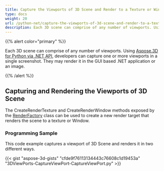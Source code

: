 ```yaml
---
title: Capture the Viewports of 3D Scene and Render to a Texture or Window
type: docs
weight: 20
url: /python-net/capture-the-viewports-of-3d-scene-and-render-to-a-texture-or-window/
description: Each 3D scene can comprise of any number of viewports. Using Aspose.3D for Python via .NET API, developers can capture one or more viewports in a single screenshot. They may render it in the GUI based .NET application or an image.
---
```


{{% alert color="primary" %}}

Each 3D scene can comprise of any number of viewports. Using [Aspose.3D for Python via .NET API](https://products.aspose.com/3d/python-net/), developers can capture one or more viewports in a single screenshot. They may render it in the GUI based .NET application or an image.

{{% /alert %}}
## **Capturing and Rendering the Viewports of 3D Scene**
The CreateRenderTexture and CreateRenderWindow methods exposed by the [RenderFactory](https://apireference.aspose.com/3d/python-net/aspose.threed.render/renderfactory) class can be used to create a new render target that renders the scene to a texture or Window.
### **Programming Sample**
This code example captures a viewport of 3D Scene and renders it in two different ways.

{{< gist "aspose-3d-gists" "cfde9f76113134443c76608c1d19453a" "3DViewPorts-CaptureViewPort-CaptureViewPort.py" >}}

